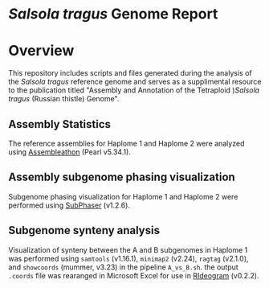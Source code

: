 # _Salsola tragus_ Genome Report

# Overview

This repository includes scripts and files generated during the analysis of the _Salsola tragus_ reference genome and serves as a supplimental resource to the publication titled "Assembly and Annotation of the Tetraploid )_Salsola tragus_ (Russian thistle) Genome". 

## Assembly Statistics 

The reference assemblies for Haplome 1 and Haplome 2 were analyzed using [Assembleathon](https://github.com/KorfLab/Assemblathon/blob/master/assemblathon_stats.pl) (Pearl v5.34.1). 

## Assembly subgenome phasing visualization

Subgenome phasing visualization for Haplome 1 and Haplome 2 were performed using [SubPhaser](https://github.com/zhangrengang/SubPhaser) (v1.2.6). 

## Subgenome synteny analysis

Visualization of synteny between the A and B subgenomes in Haplome 1 was performed using `samtools` (v1.16.1), `minimap2` (v2.24), `ragtag` (v2.1.0), and `showcoords` (mummer, v3.23) in the pipeline `A_vs_B.sh`. the output `.coords` file was rearanged in Microsoft Excel for use in [RIdeogram](https://github.com/TickingClock1992/RIdeogram) (v0.2.2). 

